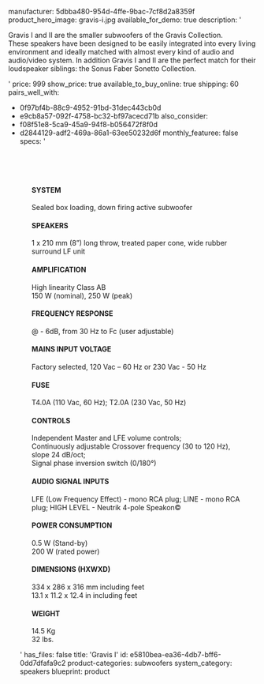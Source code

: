 manufacturer: 5dbba480-954d-4ffe-9bac-7cf8d2a8359f
product_hero_image: gravis-i.jpg
available_for_demo: true
description: '<p>Gravis I and II are the smaller subwoofers of the Gravis Collection.<br>These speakers have been designed to be easily integrated into every living environment and ideally matched with almost every kind of audio and audio/video system. In addition Gravis I and II are the perfect match for their loudspeaker siblings: the Sonus Faber Sonetto Collection.&nbsp;&nbsp;</p>'
price: 999
show_price: true
available_to_buy_online: true
shipping: 60
pairs_well_with:
  - 0f97bf4b-88c9-4952-91bd-31dec443cb0d
  - e9cb8a57-092f-4758-bc32-bf97acecd71b
also_consider:
  - f08f51e8-5ca9-45a9-94f8-b056472f8f0d
  - d2844129-adf2-469a-86a1-63ee50232d6f
monthly_featuree: false
specs: '<p><br></p><p><br></p><ul><h4>SYSTEM</h4><p>Sealed box loading, down firing active subwoofer</p><h4>SPEAKERS</h4><p>1 x 210 mm (8”) long throw, treated paper cone, wide rubber surround LF unit</p><h4>AMPLIFICATION</h4><p>High linearity Class AB<br>150 W (nominal), 250 W (peak)</p><h4>FREQUENCY RESPONSE</h4><p>@ - 6dB, from 30 Hz to Fc (user adjustable)</p><h4>MAINS INPUT VOLTAGE</h4><p>Factory selected, 120 Vac – 60 Hz or 230 Vac - 50 Hz</p><h4>FUSE</h4><p>T4.0A (110 Vac, 60 Hz); T2.0A (230 Vac, 50 Hz)</p><h4>CONTROLS</h4><p>Independent Master and LFE volume controls;<br>Continuously adjustable Crossover frequency (30 to 120 Hz),<br>slope 24 dB/oct;<br>Signal phase inversion switch (0/180°)</p><h4>AUDIO SIGNAL INPUTS</h4><p>LFE (Low Frequency Effect) - mono RCA plug; LINE - mono RCA plug; HIGH LEVEL - Neutrik 4-pole Speakon©</p><h4>POWER CONSUMPTION</h4><p>0.5 W (Stand-by)<br>200 W (rated power)</p><h4>DIMENSIONS (HXWXD)</h4><p>334 x 286 x 316 mm including feet<br>13.1 x 11.2 x 12.4 in including feet</p><h4>WEIGHT</h4><p>14.5 Kg<br>32 lbs.</p></ul>'
has_files: false
title: 'Gravis I'
id: e5810bea-ea36-4db7-bff6-0dd7dfafa9c2
product-categories: subwoofers
system_category: speakers
blueprint: product
